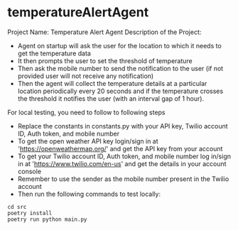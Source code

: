 # temperatureAlertAgent
Project Name: Temperature Alert Agent
Description of the Project:
* Agent on startup will ask the user for the location to which it needs to get the temperature data
* It then prompts the user to set the threshold of temperature
* Then ask the mobile number to send the notification to the user (if not provided user will not receive any notification)
* Then the agent will collect the temperature details at a particular location periodically every 20 seconds and if the temperature crosses the threshold it notifies the user (with an interval gap of 1 hour).

For local testing, you need to follow to following steps
* Replace the constants in constants.py with your API key, Twilio account ID, Auth token, and mobile number
* To get the open weather API key login/sign in at 'https://openweathermap.org/' and get the API key from your account
* To get your Twilio account ID, Auth token, and mobile number log in/sign in at 'https://www.twilio.com/en-us' and get the details in your account console
* Remember to use the sender as the mobile number present in the Twilio account
* Then run the following commands to test locally:
```
cd src
poetry install
poetry run python main.py
```
